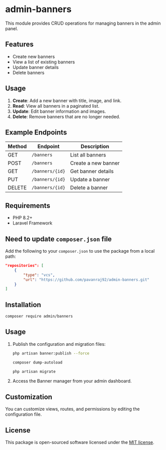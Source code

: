 # admin-banners

This module provides CRUD operations for managing banners in the admin panel.

## Features

- Create new banners
- View a list of existing banners
- Update banner details
- Delete banners

## Usage

1. **Create**: Add a new banner with title, image, and link.
2. **Read**: View all banners in a paginated list.
3. **Update**: Edit banner information and images.
4. **Delete**: Remove banners that are no longer needed.

## Example Endpoints

| Method | Endpoint           | Description         |
|--------|-------------------|---------------------|
| GET    | `/banners`        | List all banners    |
| POST   | `/banners`        | Create a new banner |
| GET    | `/banners/{id}`   | Get banner details  |
| PUT    | `/banners/{id}`   | Update a banner     |
| DELETE | `/banners/{id}`   | Delete a banner     |

## Requirements

- PHP 8.2+
- Laravel Framework

## Need to update `composer.json` file

Add the following to your `composer.json` to use the package from a local path:

```json
"repositories": [
    {
        "type": "vcs",
        "url": "https://github.com/pavanraj92/admin-banners.git"
    }
]
```

## Installation

```bash
composer require admin/banners
```

## Usage

1. Publish the configuration and migration files:
    ```bash
    php artisan banner:publish --force

    composer dump-autoload
    
    php artisan migrate
    ```
2. Access the Banner manager from your admin dashboard.


## Customization

You can customize views, routes, and permissions by editing the configuration file.

## License

This package is open-sourced software licensed under the [MIT license](LICENSE).
